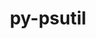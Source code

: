 ---
title: "py-psutil"
layout: cache
categories: [package, develop]
meta: {"compilers": ["apple-clang@16.0.0", "gcc@11.1.0", "gcc@11.4.0", "gcc@13.2.0", "gcc@7.5.0", "intel-oneapi-compilers@2025.1.0"], "num_specs": 227, "num_specs_by_stack": {"data-vis-sdk": 18, "e4s-neoverse-v2": 35, "e4s-oneapi": 20, "ml-darwin-aarch64-mps": 18, "ml-linux-aarch64-cpu": 34, "ml-linux-aarch64-cuda": 35, "ml-linux-x86_64-cpu": 34, "ml-linux-x86_64-cuda": 33, "radiuss": 18, "root": 227}, "oss": ["sequoia", "ubuntu18.04", "ubuntu20.04", "ubuntu22.04", "ubuntu24.04"], "platforms": ["darwin", "linux"], "stacks": ["data-vis-sdk", "e4s-neoverse-v2", "e4s-oneapi", "ml-darwin-aarch64-mps", "ml-linux-aarch64-cpu", "ml-linux-aarch64-cuda", "ml-linux-x86_64-cpu", "ml-linux-x86_64-cuda", "radiuss", "root"], "targets": ["aarch64", "neoverse_v2", "x86_64_v3"], "versions": ["6.1.1"]}
spec_details: [{"compiler": "gcc@11.4.0", "hash": "22hm3fxfzdv4m7qd22lfrytvixhensgj", "os": "ubuntu22.04", "platform": "linux", "size": "-", "stacks": ["root"], "target": "x86_64_v3", "variants": ["build_system=python_pip"], "versions": ["6.1.1"]}, {"compiler": "gcc@13.2.0", "hash": "2d3ihqv676zefrbbnqhzwpcsviodtd4n", "os": "ubuntu24.04", "platform": "linux", "size": "-", "stacks": ["ml-linux-x86_64-cpu", "ml-linux-x86_64-cuda", "root"], "target": "x86_64_v3", "variants": ["build_system=python_pip"], "versions": ["6.1.1"]}, {"compiler": "gcc@11.4.0", "hash": "2irt4puq5qmiu73th37ebzdq4ablxpnj", "os": "ubuntu22.04", "platform": "linux", "size": "-", "stacks": ["e4s-neoverse-v2", "root"], "target": "neoverse_v2", "variants": ["build_system=python_pip"], "versions": ["6.1.1"]}, {"compiler": "intel-oneapi-compilers@2025.1.0", "hash": "2mzntwesnq5gh7gdvvkp2cvrpff4bjhu", "os": "ubuntu22.04", "platform": "linux", "size": "-", "stacks": ["e4s-oneapi", "root"], "target": "x86_64_v3", "variants": ["build_system=python_pip"], "versions": ["6.1.1"]}, {"compiler": "gcc@13.2.0", "hash": "2tcq4eyzxbczitkdnxdfvjb3jca2zn5c", "os": "ubuntu24.04", "platform": "linux", "size": "-", "stacks": ["ml-linux-aarch64-cuda", "root"], "target": "aarch64", "variants": ["build_system=python_pip"], "versions": ["6.1.1"]}, {"compiler": "gcc@11.4.0", "hash": "35xcuu37fpt3ldx2vm6oxb2w7tyybizq", "os": "ubuntu22.04", "platform": "linux", "size": "-", "stacks": ["root"], "target": "x86_64_v3", "variants": ["build_system=python_pip"], "versions": ["6.1.1"]}, {"compiler": "apple-clang@16.0.0", "hash": "3a24yinh4hnw25qqbgnuixcrijcevvgh", "os": "sequoia", "platform": "darwin", "size": "-", "stacks": ["ml-darwin-aarch64-mps", "root"], "target": "aarch64", "variants": ["build_system=python_pip"], "versions": ["6.1.1"]}, {"compiler": "gcc@13.2.0", "hash": "3kzk5lbbusdbhgbn44pdejrehtzgrnmv", "os": "ubuntu24.04", "platform": "linux", "size": "-", "stacks": ["ml-linux-aarch64-cpu", "ml-linux-aarch64-cuda", "root"], "target": "aarch64", "variants": ["build_system=python_pip"], "versions": ["6.1.1"]}, {"compiler": "gcc@11.4.0", "hash": "3m4ciqxyhnl4jyphosluodywcewd7gpj", "os": "ubuntu22.04", "platform": "linux", "size": "-", "stacks": ["e4s-neoverse-v2", "root"], "target": "neoverse_v2", "variants": ["build_system=python_pip"], "versions": ["6.1.1"]}, {"compiler": "gcc@7.5.0", "hash": "3svbxpke5wdgmwqc2jezb645gw7rwoib", "os": "ubuntu18.04", "platform": "linux", "size": "-", "stacks": ["radiuss", "root"], "target": "x86_64_v3", "variants": ["build_system=python_pip"], "versions": ["6.1.1"]}, {"compiler": "gcc@13.2.0", "hash": "3tkejkmzrxxdsaciedpu4txbwrtghxj3", "os": "ubuntu24.04", "platform": "linux", "size": "-", "stacks": ["ml-linux-x86_64-cpu", "ml-linux-x86_64-cuda", "root"], "target": "x86_64_v3", "variants": ["build_system=python_pip"], "versions": ["6.1.1"]}, {"compiler": "gcc@13.2.0", "hash": "3vm3wpeo3eqefaqajuen4dybozxqgblo", "os": "ubuntu24.04", "platform": "linux", "size": "-", "stacks": ["ml-linux-aarch64-cpu", "ml-linux-aarch64-cuda", "root"], "target": "aarch64", "variants": ["build_system=python_pip"], "versions": ["6.1.1"]}, {"compiler": "gcc@13.2.0", "hash": "3wisy2c57d4wjhema2zreyk4murmtvvc", "os": "ubuntu24.04", "platform": "linux", "size": "-", "stacks": ["ml-linux-aarch64-cpu", "ml-linux-aarch64-cuda", "root"], "target": "aarch64", "variants": ["build_system=python_pip"], "versions": ["6.1.1"]}, {"compiler": "apple-clang@16.0.0", "hash": "3wnpogryrgxfdewtcknp2tw5cqejc6tv", "os": "sequoia", "platform": "darwin", "size": "-", "stacks": ["ml-darwin-aarch64-mps", "root"], "target": "aarch64", "variants": ["build_system=python_pip"], "versions": ["6.1.1"]}, {"compiler": "gcc@11.4.0", "hash": "43zcd5vtvi22w7na2w3ahzamavubtkxh", "os": "ubuntu22.04", "platform": "linux", "size": "-", "stacks": ["root"], "target": "x86_64_v3", "variants": ["build_system=python_pip"], "versions": ["6.1.1"]}, {"compiler": "gcc@7.5.0", "hash": "44kt3mma2tcl2hf3bcr4vgkkll62twlw", "os": "ubuntu18.04", "platform": "linux", "size": "-", "stacks": ["radiuss", "root"], "target": "x86_64_v3", "variants": ["build_system=python_pip"], "versions": ["6.1.1"]}, {"compiler": "gcc@11.1.0", "hash": "44ushnmhgd7uxm5lskuhdxdtow7jaak2", "os": "ubuntu20.04", "platform": "linux", "size": "-", "stacks": ["data-vis-sdk", "root"], "target": "x86_64_v3", "variants": ["build_system=python_pip"], "versions": ["6.1.1"]}, {"compiler": "intel-oneapi-compilers@2025.1.0", "hash": "4hoockgww5o3hflfqd5isacdiayrbjyg", "os": "ubuntu22.04", "platform": "linux", "size": "-", "stacks": ["e4s-oneapi", "root"], "target": "x86_64_v3", "variants": ["build_system=python_pip"], "versions": ["6.1.1"]}, {"compiler": "gcc@13.2.0", "hash": "4jd5ldczuhlf7l7rcdwvvwrcaxvwxhe6", "os": "ubuntu24.04", "platform": "linux", "size": "-", "stacks": ["ml-linux-aarch64-cpu", "ml-linux-aarch64-cuda", "root"], "target": "aarch64", "variants": ["build_system=python_pip"], "versions": ["6.1.1"]}, {"compiler": "gcc@11.4.0", "hash": "4lpat5oh5opy7uoqulixiv6kf2q2qkh3", "os": "ubuntu22.04", "platform": "linux", "size": "-", "stacks": ["root"], "target": "x86_64_v3", "variants": ["build_system=python_pip"], "versions": ["6.1.1"]}, {"compiler": "gcc@11.4.0", "hash": "4m2vesiprz3ghktzh2quovo5ww7clhq6", "os": "ubuntu22.04", "platform": "linux", "size": "-", "stacks": ["e4s-neoverse-v2", "root"], "target": "neoverse_v2", "variants": ["build_system=python_pip"], "versions": ["6.1.1"]}, {"compiler": "gcc@11.4.0", "hash": "4pxl472wv3qthz2hf7voa7xggbx2zmgu", "os": "ubuntu22.04", "platform": "linux", "size": "-", "stacks": ["e4s-neoverse-v2", "root"], "target": "neoverse_v2", "variants": ["build_system=python_pip"], "versions": ["6.1.1"]}, {"compiler": "gcc@11.4.0", "hash": "52cedv6v4crh6bfbmaoirnevlbqc534o", "os": "ubuntu22.04", "platform": "linux", "size": "-", "stacks": ["root"], "target": "x86_64_v3", "variants": ["build_system=python_pip"], "versions": ["6.1.1"]}, {"compiler": "gcc@7.5.0", "hash": "52z3bz3wo6xgvk67j532wxcpwrm5ux7m", "os": "ubuntu18.04", "platform": "linux", "size": "-", "stacks": ["radiuss", "root"], "target": "x86_64_v3", "variants": ["build_system=python_pip"], "versions": ["6.1.1"]}, {"compiler": "gcc@11.4.0", "hash": "5dvkldne4lwcmcl6kcuhmwd2jnmkutxy", "os": "ubuntu22.04", "platform": "linux", "size": "-", "stacks": ["root"], "target": "x86_64_v3", "variants": ["build_system=python_pip"], "versions": ["6.1.1"]}, {"compiler": "gcc@11.4.0", "hash": "5lobnr5jmfe3dc6tzmdax56w64jkargz", "os": "ubuntu22.04", "platform": "linux", "size": "-", "stacks": ["root"], "target": "x86_64_v3", "variants": ["build_system=python_pip"], "versions": ["6.1.1"]}, {"compiler": "gcc@11.4.0", "hash": "5qgzxsxmyglx475q5iadjpwos56tq4ve", "os": "ubuntu22.04", "platform": "linux", "size": "-", "stacks": ["root"], "target": "x86_64_v3", "variants": ["build_system=python_pip"], "versions": ["6.1.1"]}, {"compiler": "gcc@13.2.0", "hash": "5wy7o7hvu4jkeyidrwt6dulwo2hjxdzw", "os": "ubuntu24.04", "platform": "linux", "size": "-", "stacks": ["ml-linux-x86_64-cpu", "ml-linux-x86_64-cuda", "root"], "target": "x86_64_v3", "variants": ["build_system=python_pip"], "versions": ["6.1.1"]}, {"compiler": "gcc@11.1.0", "hash": "5xixzit22ya2yd2dvnucsa4vaq2wp4pl", "os": "ubuntu20.04", "platform": "linux", "size": "-", "stacks": ["data-vis-sdk", "root"], "target": "x86_64_v3", "variants": ["build_system=python_pip"], "versions": ["6.1.1"]}, {"compiler": "apple-clang@16.0.0", "hash": "635kmhrqrc23ht6dz5ts6mnnhsrhdehx", "os": "sequoia", "platform": "darwin", "size": "-", "stacks": ["ml-darwin-aarch64-mps", "root"], "target": "aarch64", "variants": ["build_system=python_pip"], "versions": ["6.1.1"]}, {"compiler": "gcc@11.1.0", "hash": "6a4amp2ne3huslnsuev4sahymycduh3s", "os": "ubuntu20.04", "platform": "linux", "size": "-", "stacks": ["data-vis-sdk", "root"], "target": "x86_64_v3", "variants": ["build_system=python_pip"], "versions": ["6.1.1"]}, {"compiler": "gcc@11.4.0", "hash": "6bznfcy2s4kxooo5poqm26meoyjcqe6o", "os": "ubuntu22.04", "platform": "linux", "size": "-", "stacks": ["root"], "target": "x86_64_v3", "variants": ["build_system=python_pip"], "versions": ["6.1.1"]}, {"compiler": "gcc@13.2.0", "hash": "6dt6wslvvosmyaytyar2jy3ycfd4kh27", "os": "ubuntu24.04", "platform": "linux", "size": "-", "stacks": ["ml-linux-x86_64-cpu", "ml-linux-x86_64-cuda", "root"], "target": "x86_64_v3", "variants": ["build_system=python_pip"], "versions": ["6.1.1"]}, {"compiler": "gcc@7.5.0", "hash": "6eied5gxu7pnwqzdwgmzoja27dmhknje", "os": "ubuntu18.04", "platform": "linux", "size": "-", "stacks": ["radiuss", "root"], "target": "x86_64_v3", "variants": ["build_system=python_pip"], "versions": ["6.1.1"]}, {"compiler": "intel-oneapi-compilers@2025.1.0", "hash": "6frfb4bruntipc7ubg45ua6pff2qh4xx", "os": "ubuntu22.04", "platform": "linux", "size": "-", "stacks": ["e4s-oneapi", "root"], "target": "x86_64_v3", "variants": ["build_system=python_pip"], "versions": ["6.1.1"]}, {"compiler": "gcc@11.4.0", "hash": "6lzjoxekyduujcls4hagutltctyt4pvh", "os": "ubuntu22.04", "platform": "linux", "size": "-", "stacks": ["e4s-neoverse-v2", "root"], "target": "neoverse_v2", "variants": ["build_system=python_pip"], "versions": ["6.1.1"]}, {"compiler": "apple-clang@16.0.0", "hash": "6m4emjmuuefo52ltflm6mkm54m52dk3u", "os": "sequoia", "platform": "darwin", "size": "-", "stacks": ["ml-darwin-aarch64-mps", "root"], "target": "aarch64", "variants": ["build_system=python_pip"], "versions": ["6.1.1"]}, {"compiler": "gcc@13.2.0", "hash": "6tdzasrd5oftwim7w2uz75yxduefwnsk", "os": "ubuntu24.04", "platform": "linux", "size": "-", "stacks": ["ml-linux-aarch64-cpu", "ml-linux-aarch64-cuda", "root"], "target": "aarch64", "variants": ["build_system=python_pip"], "versions": ["6.1.1"]}, {"compiler": "gcc@13.2.0", "hash": "6tquumsj3a7lcaxhx2qz6i6jaqvszqdw", "os": "ubuntu24.04", "platform": "linux", "size": "-", "stacks": ["ml-linux-aarch64-cpu", "ml-linux-aarch64-cuda", "root"], "target": "aarch64", "variants": ["build_system=python_pip"], "versions": ["6.1.1"]}, {"compiler": "gcc@13.2.0", "hash": "6wuugttvfxwoteyhuowvcdhbmc2eu7d3", "os": "ubuntu24.04", "platform": "linux", "size": "-", "stacks": ["ml-linux-aarch64-cpu", "ml-linux-aarch64-cuda", "root"], "target": "aarch64", "variants": ["build_system=python_pip"], "versions": ["6.1.1"]}, {"compiler": "gcc@11.4.0", "hash": "6xpfkjqyfnrow6lvfdd3dwan7it5xgna", "os": "ubuntu22.04", "platform": "linux", "size": "-", "stacks": ["root"], "target": "x86_64_v3", "variants": ["build_system=python_pip"], "versions": ["6.1.1"]}, {"compiler": "gcc@7.5.0", "hash": "72isbwqukgy2pcizdk2fnamna4d4tx3s", "os": "ubuntu18.04", "platform": "linux", "size": "-", "stacks": ["radiuss", "root"], "target": "x86_64_v3", "variants": ["build_system=python_pip"], "versions": ["6.1.1"]}, {"compiler": "gcc@11.1.0", "hash": "76bhz2zrejmhmlmvvu6g7hd32lv36tnu", "os": "ubuntu20.04", "platform": "linux", "size": "-", "stacks": ["data-vis-sdk", "root"], "target": "x86_64_v3", "variants": ["build_system=python_pip"], "versions": ["6.1.1"]}, {"compiler": "gcc@11.4.0", "hash": "7actdguhhgy5ekyhsf3puxn5verii55u", "os": "ubuntu22.04", "platform": "linux", "size": "-", "stacks": ["root"], "target": "x86_64_v3", "variants": ["build_system=python_pip"], "versions": ["6.1.1"]}, {"compiler": "gcc@7.5.0", "hash": "7i76zjugusxafelhcf3cwdhg6cnxn2n6", "os": "ubuntu18.04", "platform": "linux", "size": "-", "stacks": ["radiuss", "root"], "target": "x86_64_v3", "variants": ["build_system=python_pip"], "versions": ["6.1.1"]}, {"compiler": "gcc@11.4.0", "hash": "7jqoyqbi45ovch2cij5vhhui2a4rtfmw", "os": "ubuntu22.04", "platform": "linux", "size": "-", "stacks": ["root"], "target": "x86_64_v3", "variants": ["build_system=python_pip"], "versions": ["6.1.1"]}, {"compiler": "intel-oneapi-compilers@2025.1.0", "hash": "7s3mv4d7mafsotaazetgs2j5cxryw7ef", "os": "ubuntu22.04", "platform": "linux", "size": "-", "stacks": ["e4s-oneapi", "root"], "target": "x86_64_v3", "variants": ["build_system=python_pip"], "versions": ["6.1.1"]}, {"compiler": "gcc@13.2.0", "hash": "7wak6ovh4gmaecah3s5jurz6qcxpu7sn", "os": "ubuntu24.04", "platform": "linux", "size": "-", "stacks": ["ml-linux-x86_64-cpu", "ml-linux-x86_64-cuda", "root"], "target": "x86_64_v3", "variants": ["build_system=python_pip"], "versions": ["6.1.1"]}, {"compiler": "gcc@11.4.0", "hash": "7xl7hsojucuth7eeanqnhzatlsmfm5l6", "os": "ubuntu22.04", "platform": "linux", "size": "-", "stacks": ["root"], "target": "x86_64_v3", "variants": ["build_system=python_pip"], "versions": ["6.1.1"]}, {"compiler": "gcc@11.4.0", "hash": "7yns6xfzeumdr6ovd3dd4wuergzayb2n", "os": "ubuntu22.04", "platform": "linux", "size": "-", "stacks": ["root"], "target": "x86_64_v3", "variants": ["build_system=python_pip"], "versions": ["6.1.1"]}, {"compiler": "gcc@11.4.0", "hash": "a2loep2kmamzncdoy4wgqzmjuwa5bq6e", "os": "ubuntu22.04", "platform": "linux", "size": "-", "stacks": ["e4s-neoverse-v2", "root"], "target": "neoverse_v2", "variants": ["build_system=python_pip"], "versions": ["6.1.1"]}, {"compiler": "apple-clang@16.0.0", "hash": "a6voqeu6mxnsfu4nnserj6aggwmrpiif", "os": "sequoia", "platform": "darwin", "size": "-", "stacks": ["ml-darwin-aarch64-mps", "root"], "target": "aarch64", "variants": ["build_system=python_pip"], "versions": ["6.1.1"]}, {"compiler": "gcc@11.4.0", "hash": "a6zgxbniijtplzn7iz3ad3udsackkjo2", "os": "ubuntu22.04", "platform": "linux", "size": "-", "stacks": ["root"], "target": "x86_64_v3", "variants": ["build_system=python_pip"], "versions": ["6.1.1"]}, {"compiler": "gcc@7.5.0", "hash": "ats2nbqqcvywarrh223bxgtgwjzxtitj", "os": "ubuntu18.04", "platform": "linux", "size": "-", "stacks": ["radiuss", "root"], "target": "x86_64_v3", "variants": ["build_system=python_pip"], "versions": ["6.1.1"]}, {"compiler": "gcc@11.4.0", "hash": "auke7qdg2kflr7ylup3rmegz6xgiaaze", "os": "ubuntu22.04", "platform": "linux", "size": "-", "stacks": ["e4s-neoverse-v2", "root"], "target": "neoverse_v2", "variants": ["build_system=python_pip"], "versions": ["6.1.1"]}, {"compiler": "intel-oneapi-compilers@2025.1.0", "hash": "bdzpsduopqg4bmt3wow2kjtk5z33iibi", "os": "ubuntu22.04", "platform": "linux", "size": "-", "stacks": ["e4s-oneapi", "root"], "target": "x86_64_v3", "variants": ["build_system=python_pip"], "versions": ["6.1.1"]}, {"compiler": "gcc@13.2.0", "hash": "bgcc6cv7vnsdmhzp23wy5gb7awwoek3q", "os": "ubuntu24.04", "platform": "linux", "size": "-", "stacks": ["ml-linux-x86_64-cpu", "ml-linux-x86_64-cuda", "root"], "target": "x86_64_v3", "variants": ["build_system=python_pip"], "versions": ["6.1.1"]}, {"compiler": "gcc@13.2.0", "hash": "bhwcexjpiq6jnl6vk7iqvwfkbt2c4yyi", "os": "ubuntu24.04", "platform": "linux", "size": "-", "stacks": ["ml-linux-x86_64-cpu", "ml-linux-x86_64-cuda", "root"], "target": "x86_64_v3", "variants": ["build_system=python_pip"], "versions": ["6.1.1"]}, {"compiler": "gcc@11.4.0", "hash": "bl6tyxt5ysp4s7wsmviepqpafvjkxjnk", "os": "ubuntu22.04", "platform": "linux", "size": "-", "stacks": ["e4s-neoverse-v2", "root"], "target": "neoverse_v2", "variants": ["build_system=python_pip"], "versions": ["6.1.1"]}, {"compiler": "gcc@11.4.0", "hash": "bpvovoaoca234s4qfaf6i27ey3oarh5f", "os": "ubuntu22.04", "platform": "linux", "size": "-", "stacks": ["root"], "target": "x86_64_v3", "variants": ["build_system=python_pip"], "versions": ["6.1.1"]}, {"compiler": "gcc@7.5.0", "hash": "btugceeohxmrua36v6m456lu7bmwut7w", "os": "ubuntu18.04", "platform": "linux", "size": "-", "stacks": ["radiuss", "root"], "target": "x86_64_v3", "variants": ["build_system=python_pip"], "versions": ["6.1.1"]}, {"compiler": "gcc@11.4.0", "hash": "byatgio4gkhp32jsh4lafw2enbuo7bij", "os": "ubuntu22.04", "platform": "linux", "size": "-", "stacks": ["root"], "target": "x86_64_v3", "variants": ["build_system=python_pip"], "versions": ["6.1.1"]}, {"compiler": "intel-oneapi-compilers@2025.1.0", "hash": "c3fvubtknbq5qzq7x672rs3ezu5rrgcv", "os": "ubuntu22.04", "platform": "linux", "size": "-", "stacks": ["e4s-oneapi", "root"], "target": "x86_64_v3", "variants": ["build_system=python_pip"], "versions": ["6.1.1"]}, {"compiler": "gcc@11.4.0", "hash": "c6mh6abj3u3m5u5li67qqlipnhr6nblx", "os": "ubuntu22.04", "platform": "linux", "size": "-", "stacks": ["e4s-neoverse-v2", "root"], "target": "neoverse_v2", "variants": ["build_system=python_pip"], "versions": ["6.1.1"]}, {"compiler": "gcc@11.4.0", "hash": "cbspluakg3urcc4bovwehp5gzljpt6r5", "os": "ubuntu22.04", "platform": "linux", "size": "-", "stacks": ["root"], "target": "x86_64_v3", "variants": ["build_system=python_pip"], "versions": ["6.1.1"]}, {"compiler": "gcc@13.2.0", "hash": "cfp4rrgjdjvoqtuicddvxrftumqxxke3", "os": "ubuntu24.04", "platform": "linux", "size": "-", "stacks": ["ml-linux-x86_64-cpu", "ml-linux-x86_64-cuda", "root"], "target": "x86_64_v3", "variants": ["build_system=python_pip"], "versions": ["6.1.1"]}, {"compiler": "gcc@11.4.0", "hash": "chzxkwxie2ev3c5p3fva26kch4urpsxy", "os": "ubuntu22.04", "platform": "linux", "size": "-", "stacks": ["root"], "target": "x86_64_v3", "variants": ["build_system=python_pip"], "versions": ["6.1.1"]}, {"compiler": "gcc@13.2.0", "hash": "clcjq666up754dl77djefo4sutfyb5cz", "os": "ubuntu24.04", "platform": "linux", "size": "-", "stacks": ["ml-linux-x86_64-cpu", "root"], "target": "x86_64_v3", "variants": ["build_system=python_pip"], "versions": ["6.1.1"]}, {"compiler": "apple-clang@16.0.0", "hash": "clcmt5bjqbd7io7rzabix32x2gkidhon", "os": "sequoia", "platform": "darwin", "size": "-", "stacks": ["ml-darwin-aarch64-mps", "root"], "target": "aarch64", "variants": ["build_system=python_pip"], "versions": ["6.1.1"]}, {"compiler": "gcc@11.4.0", "hash": "cn7n6ziyyzsbtrskhuxjeaf6mwmt4o3f", "os": "ubuntu22.04", "platform": "linux", "size": "-", "stacks": ["root"], "target": "x86_64_v3", "variants": ["build_system=python_pip"], "versions": ["6.1.1"]}, {"compiler": "apple-clang@16.0.0", "hash": "cqolb7id5axxmigsge3bbthk5cfst3zi", "os": "sequoia", "platform": "darwin", "size": "-", "stacks": ["ml-darwin-aarch64-mps", "root"], "target": "aarch64", "variants": ["build_system=python_pip"], "versions": ["6.1.1"]}, {"compiler": "gcc@7.5.0", "hash": "d2oqwazp34fqztrgdikv4knb5savv72a", "os": "ubuntu18.04", "platform": "linux", "size": "-", "stacks": ["radiuss", "root"], "target": "x86_64_v3", "variants": ["build_system=python_pip"], "versions": ["6.1.1"]}, {"compiler": "apple-clang@16.0.0", "hash": "d366i7rud2ruuzgw3tywrqitkm5icrsz", "os": "sequoia", "platform": "darwin", "size": "-", "stacks": ["ml-darwin-aarch64-mps", "root"], "target": "aarch64", "variants": ["build_system=python_pip"], "versions": ["6.1.1"]}, {"compiler": "gcc@11.4.0", "hash": "d3ws77uz3nywv663pfihmaqhba6qfjxl", "os": "ubuntu22.04", "platform": "linux", "size": "-", "stacks": ["e4s-neoverse-v2", "root"], "target": "neoverse_v2", "variants": ["build_system=python_pip"], "versions": ["6.1.1"]}, {"compiler": "gcc@11.1.0", "hash": "d7c44jqrnzvsjcwhypbfa67sxhkbl4lw", "os": "ubuntu20.04", "platform": "linux", "size": "-", "stacks": ["data-vis-sdk", "root"], "target": "x86_64_v3", "variants": ["build_system=python_pip"], "versions": ["6.1.1"]}, {"compiler": "gcc@11.4.0", "hash": "dgad3dhyia3cs7ypg5abc3wqquypr5tq", "os": "ubuntu22.04", "platform": "linux", "size": "-", "stacks": ["e4s-neoverse-v2", "root"], "target": "neoverse_v2", "variants": ["build_system=python_pip"], "versions": ["6.1.1"]}, {"compiler": "gcc@13.2.0", "hash": "diarabbnmcnkx5un23bl42pjf7m36aiu", "os": "ubuntu24.04", "platform": "linux", "size": "-", "stacks": ["ml-linux-aarch64-cpu", "ml-linux-aarch64-cuda", "root"], "target": "aarch64", "variants": ["build_system=python_pip"], "versions": ["6.1.1"]}, {"compiler": "gcc@13.2.0", "hash": "dk7nqtkvxiaamxd72exentrkrkqkpy74", "os": "ubuntu24.04", "platform": "linux", "size": "-", "stacks": ["ml-linux-x86_64-cpu", "ml-linux-x86_64-cuda", "root"], "target": "x86_64_v3", "variants": ["build_system=python_pip"], "versions": ["6.1.1"]}, {"compiler": "gcc@13.2.0", "hash": "dkdm6wk5h6kgqqpxwegdlaba3xekm5nz", "os": "ubuntu24.04", "platform": "linux", "size": "-", "stacks": ["ml-linux-aarch64-cpu", "ml-linux-aarch64-cuda", "root"], "target": "aarch64", "variants": ["build_system=python_pip"], "versions": ["6.1.1"]}, {"compiler": "apple-clang@16.0.0", "hash": "dm27iybj6dhghdmzqd6zyyzgyplpstxf", "os": "sequoia", "platform": "darwin", "size": "-", "stacks": ["ml-darwin-aarch64-mps", "root"], "target": "aarch64", "variants": ["build_system=python_pip"], "versions": ["6.1.1"]}, {"compiler": "gcc@11.4.0", "hash": "dm6vusnacklmcshmsldti2rcqziud54g", "os": "ubuntu22.04", "platform": "linux", "size": "-", "stacks": ["root"], "target": "x86_64_v3", "variants": ["build_system=python_pip"], "versions": ["6.1.1"]}, {"compiler": "gcc@11.1.0", "hash": "e4mj7apcakja26xmf6nuasu7zjmsp37j", "os": "ubuntu20.04", "platform": "linux", "size": "-", "stacks": ["data-vis-sdk", "root"], "target": "x86_64_v3", "variants": ["build_system=python_pip"], "versions": ["6.1.1"]}, {"compiler": "gcc@11.4.0", "hash": "efrzpask4pflmstpxr263fnvtszwuock", "os": "ubuntu22.04", "platform": "linux", "size": "-", "stacks": ["e4s-neoverse-v2", "root"], "target": "neoverse_v2", "variants": ["build_system=python_pip"], "versions": ["6.1.1"]}, {"compiler": "gcc@13.2.0", "hash": "eoemoghf7ukks3p64dfg2zbzmmnvy7j2", "os": "ubuntu24.04", "platform": "linux", "size": "-", "stacks": ["ml-linux-x86_64-cpu", "ml-linux-x86_64-cuda", "root"], "target": "x86_64_v3", "variants": ["build_system=python_pip"], "versions": ["6.1.1"]}, {"compiler": "gcc@13.2.0", "hash": "evdcp2qphhf2ns4rhen4y2wnao6pvw2f", "os": "ubuntu24.04", "platform": "linux", "size": "-", "stacks": ["ml-linux-aarch64-cpu", "ml-linux-aarch64-cuda", "root"], "target": "aarch64", "variants": ["build_system=python_pip"], "versions": ["6.1.1"]}, {"compiler": "gcc@11.4.0", "hash": "ey57rzkjm664vgrnjofzszt2njsgsah5", "os": "ubuntu22.04", "platform": "linux", "size": "-", "stacks": ["e4s-neoverse-v2", "root"], "target": "neoverse_v2", "variants": ["build_system=python_pip"], "versions": ["6.1.1"]}, {"compiler": "intel-oneapi-compilers@2025.1.0", "hash": "f76dp6vlgre22ojdrbq7oh7enqszwejj", "os": "ubuntu22.04", "platform": "linux", "size": "-", "stacks": ["e4s-oneapi", "root"], "target": "x86_64_v3", "variants": ["build_system=python_pip"], "versions": ["6.1.1"]}, {"compiler": "gcc@11.4.0", "hash": "f7rnv6wms4bjt2pjnvidwccfdvbibx6u", "os": "ubuntu22.04", "platform": "linux", "size": "-", "stacks": ["root"], "target": "x86_64_v3", "variants": ["build_system=python_pip"], "versions": ["6.1.1"]}, {"compiler": "gcc@13.2.0", "hash": "fbl7sxiqp7sqfug5zlclbmmrtmy6vlmg", "os": "ubuntu24.04", "platform": "linux", "size": "-", "stacks": ["ml-linux-aarch64-cpu", "ml-linux-aarch64-cuda", "root"], "target": "aarch64", "variants": ["build_system=python_pip"], "versions": ["6.1.1"]}, {"compiler": "gcc@11.4.0", "hash": "fg7sw5nskizdya6fv67ykpk3veitzik3", "os": "ubuntu22.04", "platform": "linux", "size": "-", "stacks": ["root"], "target": "x86_64_v3", "variants": ["build_system=python_pip"], "versions": ["6.1.1"]}, {"compiler": "gcc@7.5.0", "hash": "fk7d6ugtdm2o57fivhqffr4asrf66ppd", "os": "ubuntu18.04", "platform": "linux", "size": "-", "stacks": ["radiuss", "root"], "target": "x86_64_v3", "variants": ["build_system=python_pip"], "versions": ["6.1.1"]}, {"compiler": "gcc@11.4.0", "hash": "g5su36ql2tasriz2wh2wz54dtdmroppz", "os": "ubuntu22.04", "platform": "linux", "size": "-", "stacks": ["e4s-neoverse-v2", "root"], "target": "neoverse_v2", "variants": ["build_system=python_pip"], "versions": ["6.1.1"]}, {"compiler": "gcc@7.5.0", "hash": "ga3sg4sgtkivpq3c4g4q6so25h35mq7q", "os": "ubuntu18.04", "platform": "linux", "size": "-", "stacks": ["radiuss", "root"], "target": "x86_64_v3", "variants": ["build_system=python_pip"], "versions": ["6.1.1"]}, {"compiler": "gcc@13.2.0", "hash": "ggzvfwvecxtmjbarwtrvbxf7v6wgzsf2", "os": "ubuntu24.04", "platform": "linux", "size": "-", "stacks": ["ml-linux-x86_64-cpu", "ml-linux-x86_64-cuda", "root"], "target": "x86_64_v3", "variants": ["build_system=python_pip"], "versions": ["6.1.1"]}, {"compiler": "gcc@11.4.0", "hash": "gk3nitmddpldsctvdmzr4rk4j2xdfsvk", "os": "ubuntu22.04", "platform": "linux", "size": "-", "stacks": ["e4s-neoverse-v2", "root"], "target": "neoverse_v2", "variants": ["build_system=python_pip"], "versions": ["6.1.1"]}, {"compiler": "gcc@13.2.0", "hash": "gmmtahloe5z2hli7u4yd5u2lzph47pth", "os": "ubuntu24.04", "platform": "linux", "size": "-", "stacks": ["ml-linux-aarch64-cpu", "ml-linux-aarch64-cuda", "root"], "target": "aarch64", "variants": ["build_system=python_pip"], "versions": ["6.1.1"]}, {"compiler": "intel-oneapi-compilers@2025.1.0", "hash": "gnknafe2ylkfm6lwwes7stt4odgujqfb", "os": "ubuntu22.04", "platform": "linux", "size": "-", "stacks": ["e4s-oneapi", "root"], "target": "x86_64_v3", "variants": ["build_system=python_pip"], "versions": ["6.1.1"]}, {"compiler": "gcc@11.4.0", "hash": "gxmaip4lfahrxbpmrnpd5d4r7nu2hcnl", "os": "ubuntu22.04", "platform": "linux", "size": "-", "stacks": ["root"], "target": "x86_64_v3", "variants": ["build_system=python_pip"], "versions": ["6.1.1"]}, {"compiler": "gcc@11.1.0", "hash": "h2y2xxmhzvfq7phsdsfsuhoemclhykux", "os": "ubuntu20.04", "platform": "linux", "size": "-", "stacks": ["data-vis-sdk", "root"], "target": "x86_64_v3", "variants": ["build_system=python_pip"], "versions": ["6.1.1"]}, {"compiler": "gcc@13.2.0", "hash": "h32zyp3llmv3y5egfaxbg5wu753y6pye", "os": "ubuntu24.04", "platform": "linux", "size": "-", "stacks": ["ml-linux-aarch64-cpu", "ml-linux-aarch64-cuda", "root"], "target": "aarch64", "variants": ["build_system=python_pip"], "versions": ["6.1.1"]}, {"compiler": "apple-clang@16.0.0", "hash": "h4h3xx65k4ybswz36hx4tlo7ribj7m57", "os": "sequoia", "platform": "darwin", "size": "-", "stacks": ["ml-darwin-aarch64-mps", "root"], "target": "aarch64", "variants": ["build_system=python_pip"], "versions": ["6.1.1"]}, {"compiler": "gcc@11.4.0", "hash": "hbcctz63fhexjjlpw2fqyiaprlfgc6ez", "os": "ubuntu22.04", "platform": "linux", "size": "-", "stacks": ["e4s-neoverse-v2", "root"], "target": "neoverse_v2", "variants": ["build_system=python_pip"], "versions": ["6.1.1"]}, {"compiler": "intel-oneapi-compilers@2025.1.0", "hash": "hgnh4lqpboo7wracww42u52h5hqpg4xl", "os": "ubuntu22.04", "platform": "linux", "size": "-", "stacks": ["e4s-oneapi", "root"], "target": "x86_64_v3", "variants": ["build_system=python_pip"], "versions": ["6.1.1"]}, {"compiler": "gcc@11.4.0", "hash": "hudyyt2uiqvrv53e7yxkt4zpadclci7y", "os": "ubuntu22.04", "platform": "linux", "size": "-", "stacks": ["root"], "target": "x86_64_v3", "variants": ["build_system=python_pip"], "versions": ["6.1.1"]}, {"compiler": "gcc@11.4.0", "hash": "hv43hk2ljyhcxg7tfymjnybqlxcpfiek", "os": "ubuntu22.04", "platform": "linux", "size": "-", "stacks": ["e4s-neoverse-v2", "root"], "target": "neoverse_v2", "variants": ["build_system=python_pip"], "versions": ["6.1.1"]}, {"compiler": "gcc@13.2.0", "hash": "i4p6n7yw7forjkmjxlfqnynanl3fgbzx", "os": "ubuntu24.04", "platform": "linux", "size": "-", "stacks": ["ml-linux-x86_64-cpu", "ml-linux-x86_64-cuda", "root"], "target": "x86_64_v3", "variants": ["build_system=python_pip"], "versions": ["6.1.1"]}, {"compiler": "gcc@11.1.0", "hash": "ipbxnabvqgn6bl6vyzqws554l7lbgmpk", "os": "ubuntu20.04", "platform": "linux", "size": "-", "stacks": ["data-vis-sdk", "root"], "target": "x86_64_v3", "variants": ["build_system=python_pip"], "versions": ["6.1.1"]}, {"compiler": "gcc@11.4.0", "hash": "ivbpqkbysdrsbnx5hopo52lawk3iqfh7", "os": "ubuntu22.04", "platform": "linux", "size": "-", "stacks": ["root"], "target": "x86_64_v3", "variants": ["build_system=python_pip"], "versions": ["6.1.1"]}, {"compiler": "gcc@13.2.0", "hash": "iygqjhimq7ossrsc4niulzwicwybecse", "os": "ubuntu24.04", "platform": "linux", "size": "-", "stacks": ["ml-linux-aarch64-cpu", "ml-linux-aarch64-cuda", "root"], "target": "aarch64", "variants": ["build_system=python_pip"], "versions": ["6.1.1"]}, {"compiler": "gcc@11.4.0", "hash": "j452popvmzjcbza47kejmvjtp3ww3oqm", "os": "ubuntu22.04", "platform": "linux", "size": "-", "stacks": ["e4s-neoverse-v2", "root"], "target": "neoverse_v2", "variants": ["build_system=python_pip"], "versions": ["6.1.1"]}, {"compiler": "gcc@13.2.0", "hash": "jhplqdn472seicavq4rson5skfj3bgo7", "os": "ubuntu24.04", "platform": "linux", "size": "-", "stacks": ["ml-linux-x86_64-cpu", "ml-linux-x86_64-cuda", "root"], "target": "x86_64_v3", "variants": ["build_system=python_pip"], "versions": ["6.1.1"]}, {"compiler": "gcc@11.4.0", "hash": "jmg5mcgb44ljgvyfvtmeilsd3gywqsyt", "os": "ubuntu22.04", "platform": "linux", "size": "-", "stacks": ["e4s-neoverse-v2", "root"], "target": "neoverse_v2", "variants": ["build_system=python_pip"], "versions": ["6.1.1"]}, {"compiler": "gcc@11.1.0", "hash": "jmxapc6dow6xkqsg2fo2fjblh6dxzoiq", "os": "ubuntu20.04", "platform": "linux", "size": "-", "stacks": ["data-vis-sdk", "root"], "target": "x86_64_v3", "variants": ["build_system=python_pip"], "versions": ["6.1.1"]}, {"compiler": "gcc@11.4.0", "hash": "jwwpr6ifqztyc6pfhtdsl7lvjhdg7c4v", "os": "ubuntu22.04", "platform": "linux", "size": "-", "stacks": ["e4s-neoverse-v2", "root"], "target": "neoverse_v2", "variants": ["build_system=python_pip"], "versions": ["6.1.1"]}, {"compiler": "gcc@13.2.0", "hash": "kgi2hwcj24zj5dwrhtpgb2lucqchqiye", "os": "ubuntu24.04", "platform": "linux", "size": "-", "stacks": ["ml-linux-x86_64-cpu", "ml-linux-x86_64-cuda", "root"], "target": "x86_64_v3", "variants": ["build_system=python_pip"], "versions": ["6.1.1"]}, {"compiler": "gcc@13.2.0", "hash": "kjrcj2laqewumv5ii67fo7pfwcmdtoo6", "os": "ubuntu24.04", "platform": "linux", "size": "-", "stacks": ["ml-linux-aarch64-cpu", "ml-linux-aarch64-cuda", "root"], "target": "aarch64", "variants": ["build_system=python_pip"], "versions": ["6.1.1"]}, {"compiler": "intel-oneapi-compilers@2025.1.0", "hash": "knt6e3bn4kf23sgawryfijbg6mzden5j", "os": "ubuntu22.04", "platform": "linux", "size": "-", "stacks": ["e4s-oneapi", "root"], "target": "x86_64_v3", "variants": ["build_system=python_pip"], "versions": ["6.1.1"]}, {"compiler": "gcc@11.4.0", "hash": "kwa4oa422rou2mg4dcjgjvk5rthmbapr", "os": "ubuntu22.04", "platform": "linux", "size": "-", "stacks": ["root"], "target": "x86_64_v3", "variants": ["build_system=python_pip"], "versions": ["6.1.1"]}, {"compiler": "gcc@13.2.0", "hash": "kwsulwyz5ptzbgochpm7xhm72nanl52h", "os": "ubuntu24.04", "platform": "linux", "size": "-", "stacks": ["ml-linux-aarch64-cpu", "ml-linux-aarch64-cuda", "root"], "target": "aarch64", "variants": ["build_system=python_pip"], "versions": ["6.1.1"]}, {"compiler": "gcc@11.4.0", "hash": "kwywtcjmtlnjpzcn2z5sbxb2xg2yi5kd", "os": "ubuntu22.04", "platform": "linux", "size": "-", "stacks": ["root"], "target": "x86_64_v3", "variants": ["build_system=python_pip"], "versions": ["6.1.1"]}, {"compiler": "gcc@13.2.0", "hash": "lddktcdixlk3uvpapekdb5vk6262hih7", "os": "ubuntu24.04", "platform": "linux", "size": "-", "stacks": ["ml-linux-aarch64-cpu", "ml-linux-aarch64-cuda", "root"], "target": "aarch64", "variants": ["build_system=python_pip"], "versions": ["6.1.1"]}, {"compiler": "gcc@13.2.0", "hash": "lm6yfwj76zbdzw6lhx7gcnwzfz6ioa77", "os": "ubuntu24.04", "platform": "linux", "size": "-", "stacks": ["ml-linux-aarch64-cpu", "ml-linux-aarch64-cuda", "root"], "target": "aarch64", "variants": ["build_system=python_pip"], "versions": ["6.1.1"]}, {"compiler": "gcc@11.1.0", "hash": "lpsawz2j3vti3kcqn7dzq3aelmwa54wa", "os": "ubuntu20.04", "platform": "linux", "size": "-", "stacks": ["data-vis-sdk", "root"], "target": "x86_64_v3", "variants": ["build_system=python_pip"], "versions": ["6.1.1"]}, {"compiler": "gcc@13.2.0", "hash": "luczybizkygbwnv3yc5k5en64wfkursn", "os": "ubuntu24.04", "platform": "linux", "size": "-", "stacks": ["ml-linux-aarch64-cpu", "ml-linux-aarch64-cuda", "root"], "target": "aarch64", "variants": ["build_system=python_pip"], "versions": ["6.1.1"]}, {"compiler": "apple-clang@16.0.0", "hash": "lxpea7fdhnj2nktrxww3hpnxuhw34ror", "os": "sequoia", "platform": "darwin", "size": "-", "stacks": ["ml-darwin-aarch64-mps", "root"], "target": "aarch64", "variants": ["build_system=python_pip"], "versions": ["6.1.1"]}, {"compiler": "gcc@11.4.0", "hash": "lxy6vrmkvrasnl2pdzjmjz2bqclfyhkp", "os": "ubuntu22.04", "platform": "linux", "size": "-", "stacks": ["e4s-neoverse-v2", "root"], "target": "neoverse_v2", "variants": ["build_system=python_pip"], "versions": ["6.1.1"]}, {"compiler": "gcc@13.2.0", "hash": "lytilnlf735afmyhccw45cju2zlnab4s", "os": "ubuntu24.04", "platform": "linux", "size": "-", "stacks": ["ml-linux-aarch64-cpu", "ml-linux-aarch64-cuda", "root"], "target": "aarch64", "variants": ["build_system=python_pip"], "versions": ["6.1.1"]}, {"compiler": "gcc@13.2.0", "hash": "m2prgry4x7dpmia6jkehdw3m5q3xoys6", "os": "ubuntu24.04", "platform": "linux", "size": "-", "stacks": ["ml-linux-aarch64-cpu", "ml-linux-aarch64-cuda", "root"], "target": "aarch64", "variants": ["build_system=python_pip"], "versions": ["6.1.1"]}, {"compiler": "gcc@11.4.0", "hash": "m365bakwxbb5md7payccmrfhjxvosxje", "os": "ubuntu22.04", "platform": "linux", "size": "-", "stacks": ["e4s-neoverse-v2", "root"], "target": "neoverse_v2", "variants": ["build_system=python_pip"], "versions": ["6.1.1"]}, {"compiler": "gcc@13.2.0", "hash": "mk2tcmjm7f7yurwgeszs5azdagfuqej7", "os": "ubuntu24.04", "platform": "linux", "size": "-", "stacks": ["ml-linux-x86_64-cpu", "ml-linux-x86_64-cuda", "root"], "target": "x86_64_v3", "variants": ["build_system=python_pip"], "versions": ["6.1.1"]}, {"compiler": "gcc@7.5.0", "hash": "mlkb2ct7r3dk6akzl54u6f3q3inm5v5z", "os": "ubuntu18.04", "platform": "linux", "size": "-", "stacks": ["radiuss", "root"], "target": "x86_64_v3", "variants": ["build_system=python_pip"], "versions": ["6.1.1"]}, {"compiler": "gcc@11.4.0", "hash": "ms422sogvkglj7s2qaeh2mze5ai52p3g", "os": "ubuntu22.04", "platform": "linux", "size": "-", "stacks": ["root"], "target": "x86_64_v3", "variants": ["build_system=python_pip"], "versions": ["6.1.1"]}, {"compiler": "gcc@11.4.0", "hash": "msizyrpn5f2evhmxjgxpwkoc6i2g7gtv", "os": "ubuntu22.04", "platform": "linux", "size": "-", "stacks": ["e4s-neoverse-v2", "root"], "target": "neoverse_v2", "variants": ["build_system=python_pip"], "versions": ["6.1.1"]}, {"compiler": "gcc@11.4.0", "hash": "mskfft356245gwj6kkcbl4pt7zt7zerm", "os": "ubuntu22.04", "platform": "linux", "size": "-", "stacks": ["root"], "target": "x86_64_v3", "variants": ["build_system=python_pip"], "versions": ["6.1.1"]}, {"compiler": "gcc@11.4.0", "hash": "mvv2u4qc27oat7wmol4kvumpiwf65smo", "os": "ubuntu22.04", "platform": "linux", "size": "-", "stacks": ["e4s-neoverse-v2", "root"], "target": "neoverse_v2", "variants": ["build_system=python_pip"], "versions": ["6.1.1"]}, {"compiler": "gcc@13.2.0", "hash": "mx5742jvccrjy7noepwdxc2eon22heg4", "os": "ubuntu24.04", "platform": "linux", "size": "-", "stacks": ["ml-linux-x86_64-cpu", "ml-linux-x86_64-cuda", "root"], "target": "x86_64_v3", "variants": ["build_system=python_pip"], "versions": ["6.1.1"]}, {"compiler": "gcc@13.2.0", "hash": "n3qyp7qmpe7v2xdvj6po6wy6wyvkztjl", "os": "ubuntu24.04", "platform": "linux", "size": "-", "stacks": ["ml-linux-x86_64-cpu", "ml-linux-x86_64-cuda", "root"], "target": "x86_64_v3", "variants": ["build_system=python_pip"], "versions": ["6.1.1"]}, {"compiler": "gcc@7.5.0", "hash": "ncz6givsbzw4ynh4m3r7azcuxntnhndk", "os": "ubuntu18.04", "platform": "linux", "size": "-", "stacks": ["radiuss", "root"], "target": "x86_64_v3", "variants": ["build_system=python_pip"], "versions": ["6.1.1"]}, {"compiler": "gcc@11.4.0", "hash": "nettxyagu4dy3iiuqbnl3hzjrsmsgzl2", "os": "ubuntu22.04", "platform": "linux", "size": "-", "stacks": ["root"], "target": "x86_64_v3", "variants": ["build_system=python_pip"], "versions": ["6.1.1"]}, {"compiler": "gcc@11.4.0", "hash": "nfu5nolevvfng7thrs2jxi57oj4te43x", "os": "ubuntu22.04", "platform": "linux", "size": "-", "stacks": ["e4s-neoverse-v2", "root"], "target": "neoverse_v2", "variants": ["build_system=python_pip"], "versions": ["6.1.1"]}, {"compiler": "gcc@11.4.0", "hash": "ngxuaajnw2kdse7er3un7gjmxdyst4h2", "os": "ubuntu22.04", "platform": "linux", "size": "-", "stacks": ["root"], "target": "x86_64_v3", "variants": ["build_system=python_pip"], "versions": ["6.1.1"]}, {"compiler": "gcc@7.5.0", "hash": "nkkgh467sweu3czmjpbicycmef4l2xfu", "os": "ubuntu18.04", "platform": "linux", "size": "-", "stacks": ["radiuss", "root"], "target": "x86_64_v3", "variants": ["build_system=python_pip"], "versions": ["6.1.1"]}, {"compiler": "gcc@13.2.0", "hash": "nlcojy6wpauxjedmzzyavw7r5lhgenog", "os": "ubuntu24.04", "platform": "linux", "size": "-", "stacks": ["ml-linux-x86_64-cpu", "ml-linux-x86_64-cuda", "root"], "target": "x86_64_v3", "variants": ["build_system=python_pip"], "versions": ["6.1.1"]}, {"compiler": "gcc@7.5.0", "hash": "npa7f7zdwxgqxsn7tsgypttbh7o7vmr5", "os": "ubuntu18.04", "platform": "linux", "size": "-", "stacks": ["radiuss", "root"], "target": "x86_64_v3", "variants": ["build_system=python_pip"], "versions": ["6.1.1"]}, {"compiler": "gcc@13.2.0", "hash": "npqfzmvz7gkzif5rtw73yeuggl5y7fut", "os": "ubuntu24.04", "platform": "linux", "size": "-", "stacks": ["ml-linux-x86_64-cpu", "ml-linux-x86_64-cuda", "root"], "target": "x86_64_v3", "variants": ["build_system=python_pip"], "versions": ["6.1.1"]}, {"compiler": "gcc@11.4.0", "hash": "nthmhl453njugq6eluxzxl2ncbj5uui5", "os": "ubuntu22.04", "platform": "linux", "size": "-", "stacks": ["root"], "target": "x86_64_v3", "variants": ["build_system=python_pip"], "versions": ["6.1.1"]}, {"compiler": "gcc@11.1.0", "hash": "nvfis4knab7jttch2n2zasjsl7o4kba2", "os": "ubuntu20.04", "platform": "linux", "size": "-", "stacks": ["data-vis-sdk", "root"], "target": "x86_64_v3", "variants": ["build_system=python_pip"], "versions": ["6.1.1"]}, {"compiler": "gcc@13.2.0", "hash": "o7cc4jof3wnjelqk5h4ej4g4onbezzrr", "os": "ubuntu24.04", "platform": "linux", "size": "-", "stacks": ["ml-linux-aarch64-cpu", "ml-linux-aarch64-cuda", "root"], "target": "aarch64", "variants": ["build_system=python_pip"], "versions": ["6.1.1"]}, {"compiler": "apple-clang@16.0.0", "hash": "oijae2je626ldwvjw65i6ha5s3ig7o2c", "os": "sequoia", "platform": "darwin", "size": "-", "stacks": ["ml-darwin-aarch64-mps", "root"], "target": "aarch64", "variants": ["build_system=python_pip"], "versions": ["6.1.1"]}, {"compiler": "gcc@11.4.0", "hash": "oitmi74jcpchkulj6j6u54tam5uqcdgn", "os": "ubuntu22.04", "platform": "linux", "size": "-", "stacks": ["e4s-neoverse-v2", "root"], "target": "neoverse_v2", "variants": ["build_system=python_pip"], "versions": ["6.1.1"]}, {"compiler": "gcc@13.2.0", "hash": "ok6srmq6wqzw6t4fbzuxkhppi7stxqci", "os": "ubuntu24.04", "platform": "linux", "size": "-", "stacks": ["ml-linux-x86_64-cpu", "ml-linux-x86_64-cuda", "root"], "target": "x86_64_v3", "variants": ["build_system=python_pip"], "versions": ["6.1.1"]}, {"compiler": "gcc@13.2.0", "hash": "om2yi3isnz3baank3lauhwpp3u2tcmq4", "os": "ubuntu24.04", "platform": "linux", "size": "-", "stacks": ["ml-linux-aarch64-cpu", "ml-linux-aarch64-cuda", "root"], "target": "aarch64", "variants": ["build_system=python_pip"], "versions": ["6.1.1"]}, {"compiler": "gcc@13.2.0", "hash": "opg55x7pn3ronqols764zkkwqkbstns5", "os": "ubuntu24.04", "platform": "linux", "size": "-", "stacks": ["ml-linux-x86_64-cpu", "ml-linux-x86_64-cuda", "root"], "target": "x86_64_v3", "variants": ["build_system=python_pip"], "versions": ["6.1.1"]}, {"compiler": "gcc@13.2.0", "hash": "oqik64s73ydbs7dnxzvh2567wvruuj6j", "os": "ubuntu24.04", "platform": "linux", "size": "-", "stacks": ["ml-linux-x86_64-cpu", "ml-linux-x86_64-cuda", "root"], "target": "x86_64_v3", "variants": ["build_system=python_pip"], "versions": ["6.1.1"]}, {"compiler": "apple-clang@16.0.0", "hash": "ormbm4ckb3zj32gsclx7rgsjshgact6a", "os": "sequoia", "platform": "darwin", "size": "-", "stacks": ["ml-darwin-aarch64-mps", "root"], "target": "aarch64", "variants": ["build_system=python_pip"], "versions": ["6.1.1"]}, {"compiler": "gcc@11.1.0", "hash": "otkgjxinfq75dgfiv5zeg5juxwnzr55l", "os": "ubuntu20.04", "platform": "linux", "size": "-", "stacks": ["data-vis-sdk", "root"], "target": "x86_64_v3", "variants": ["build_system=python_pip"], "versions": ["6.1.1"]}, {"compiler": "gcc@13.2.0", "hash": "ovs3266l5krc5s46xjat4bhs652alnkw", "os": "ubuntu24.04", "platform": "linux", "size": "-", "stacks": ["ml-linux-aarch64-cpu", "ml-linux-aarch64-cuda", "root"], "target": "aarch64", "variants": ["build_system=python_pip"], "versions": ["6.1.1"]}, {"compiler": "gcc@7.5.0", "hash": "p3fuf4pea5lkdo5rmv5hlu5vjcl6oyt2", "os": "ubuntu18.04", "platform": "linux", "size": "-", "stacks": ["radiuss", "root"], "target": "x86_64_v3", "variants": ["build_system=python_pip"], "versions": ["6.1.1"]}, {"compiler": "gcc@11.4.0", "hash": "p7bev57wvzzzhm7i6nd447gptmubgkco", "os": "ubuntu22.04", "platform": "linux", "size": "-", "stacks": ["e4s-neoverse-v2", "root"], "target": "neoverse_v2", "variants": ["build_system=python_pip"], "versions": ["6.1.1"]}, {"compiler": "gcc@13.2.0", "hash": "pi6yakyjrglurde3p4vsksm7utsdutxj", "os": "ubuntu24.04", "platform": "linux", "size": "-", "stacks": ["ml-linux-aarch64-cpu", "ml-linux-aarch64-cuda", "root"], "target": "aarch64", "variants": ["build_system=python_pip"], "versions": ["6.1.1"]}, {"compiler": "intel-oneapi-compilers@2025.1.0", "hash": "prn6x6ybkdlhtp52xa32ck42dkvol76w", "os": "ubuntu22.04", "platform": "linux", "size": "-", "stacks": ["e4s-oneapi", "root"], "target": "x86_64_v3", "variants": ["build_system=python_pip"], "versions": ["6.1.1"]}, {"compiler": "gcc@11.4.0", "hash": "psb3xxaxksbuj5j6toqd3c2s2s3n6xzd", "os": "ubuntu22.04", "platform": "linux", "size": "-", "stacks": ["root"], "target": "x86_64_v3", "variants": ["build_system=python_pip"], "versions": ["6.1.1"]}, {"compiler": "gcc@13.2.0", "hash": "q3kkycqipsxyz4wxe7mhawq4zdo3xqip", "os": "ubuntu24.04", "platform": "linux", "size": "-", "stacks": ["ml-linux-aarch64-cpu", "ml-linux-aarch64-cuda", "root"], "target": "aarch64", "variants": ["build_system=python_pip"], "versions": ["6.1.1"]}, {"compiler": "gcc@11.4.0", "hash": "qizqqeskbowbyea3u6fc3a5rseb4k53o", "os": "ubuntu22.04", "platform": "linux", "size": "-", "stacks": ["root"], "target": "x86_64_v3", "variants": ["build_system=python_pip"], "versions": ["6.1.1"]}, {"compiler": "apple-clang@16.0.0", "hash": "qkj6l4jpuyg7cpw52ji7dpfdod6p7ix4", "os": "sequoia", "platform": "darwin", "size": "-", "stacks": ["ml-darwin-aarch64-mps", "root"], "target": "aarch64", "variants": ["build_system=python_pip"], "versions": ["6.1.1"]}, {"compiler": "gcc@11.4.0", "hash": "qqqzflb7agmd7a5yjvpiiis5futksbpa", "os": "ubuntu22.04", "platform": "linux", "size": "-", "stacks": ["root"], "target": "x86_64_v3", "variants": ["build_system=python_pip"], "versions": ["6.1.1"]}, {"compiler": "gcc@11.4.0", "hash": "qsahqeasexu5j5d7gffmztpexwec65bn", "os": "ubuntu22.04", "platform": "linux", "size": "-", "stacks": ["root"], "target": "x86_64_v3", "variants": ["build_system=python_pip"], "versions": ["6.1.1"]}, {"compiler": "gcc@13.2.0", "hash": "qwxzxolbqomgt662n6w5ak6q6ivhw73a", "os": "ubuntu24.04", "platform": "linux", "size": "-", "stacks": ["ml-linux-x86_64-cpu", "ml-linux-x86_64-cuda", "root"], "target": "x86_64_v3", "variants": ["build_system=python_pip"], "versions": ["6.1.1"]}, {"compiler": "gcc@11.4.0", "hash": "rcq4q6cff5jtejiscefxb6z4pg2qvwar", "os": "ubuntu22.04", "platform": "linux", "size": "-", "stacks": ["root"], "target": "x86_64_v3", "variants": ["build_system=python_pip"], "versions": ["6.1.1"]}, {"compiler": "gcc@11.4.0", "hash": "rkukxwegejb232uuohabicbnu6y5quqd", "os": "ubuntu22.04", "platform": "linux", "size": "-", "stacks": ["root"], "target": "x86_64_v3", "variants": ["build_system=python_pip"], "versions": ["6.1.1"]}, {"compiler": "gcc@11.4.0", "hash": "rmqm5qq5ao5m6iwospalhw4kvl4hh4cc", "os": "ubuntu22.04", "platform": "linux", "size": "-", "stacks": ["e4s-neoverse-v2", "root"], "target": "neoverse_v2", "variants": ["build_system=python_pip"], "versions": ["6.1.1"]}, {"compiler": "gcc@11.1.0", "hash": "rogwx5md27amvxjsw24s3rw2ibtu7bm7", "os": "ubuntu20.04", "platform": "linux", "size": "-", "stacks": ["data-vis-sdk", "root"], "target": "x86_64_v3", "variants": ["build_system=python_pip"], "versions": ["6.1.1"]}, {"compiler": "gcc@11.1.0", "hash": "rquyb67sclhetteciiy53fhazprhsd6s", "os": "ubuntu20.04", "platform": "linux", "size": "-", "stacks": ["data-vis-sdk", "root"], "target": "x86_64_v3", "variants": ["build_system=python_pip"], "versions": ["6.1.1"]}, {"compiler": "intel-oneapi-compilers@2025.1.0", "hash": "rtrnv5svyfwnqojnw3ytsfgh3aqno4au", "os": "ubuntu22.04", "platform": "linux", "size": "-", "stacks": ["e4s-oneapi", "root"], "target": "x86_64_v3", "variants": ["build_system=python_pip"], "versions": ["6.1.1"]}, {"compiler": "gcc@13.2.0", "hash": "s2afghajl5jijt6ejd74zm5lrxdkfg3c", "os": "ubuntu24.04", "platform": "linux", "size": "-", "stacks": ["ml-linux-aarch64-cpu", "ml-linux-aarch64-cuda", "root"], "target": "aarch64", "variants": ["build_system=python_pip"], "versions": ["6.1.1"]}, {"compiler": "gcc@11.4.0", "hash": "s4ccdsrrewcesoga5lxiu6wy7ieq4x2p", "os": "ubuntu22.04", "platform": "linux", "size": "-", "stacks": ["e4s-neoverse-v2", "root"], "target": "neoverse_v2", "variants": ["build_system=python_pip"], "versions": ["6.1.1"]}, {"compiler": "gcc@11.1.0", "hash": "stccth6vlhmnqginv6svzfpfk5jcsw4i", "os": "ubuntu20.04", "platform": "linux", "size": "-", "stacks": ["data-vis-sdk", "root"], "target": "x86_64_v3", "variants": ["build_system=python_pip"], "versions": ["6.1.1"]}, {"compiler": "gcc@11.4.0", "hash": "suvtialk56p3k2gzxd2k632mmexqxgbo", "os": "ubuntu22.04", "platform": "linux", "size": "-", "stacks": ["root"], "target": "x86_64_v3", "variants": ["build_system=python_pip"], "versions": ["6.1.1"]}, {"compiler": "gcc@11.4.0", "hash": "sw4rga4awrasdviush2wcel3ow2753gz", "os": "ubuntu22.04", "platform": "linux", "size": "-", "stacks": ["e4s-neoverse-v2", "root"], "target": "neoverse_v2", "variants": ["build_system=python_pip"], "versions": ["6.1.1"]}, {"compiler": "gcc@13.2.0", "hash": "sxbxf4phjrz6dwcfgcfuedyt2hlafsqy", "os": "ubuntu24.04", "platform": "linux", "size": "-", "stacks": ["ml-linux-aarch64-cpu", "ml-linux-aarch64-cuda", "root"], "target": "aarch64", "variants": ["build_system=python_pip"], "versions": ["6.1.1"]}, {"compiler": "gcc@11.4.0", "hash": "t6xzhz5dxf46qmu7tmnacizkxn4l7pgq", "os": "ubuntu22.04", "platform": "linux", "size": "-", "stacks": ["e4s-neoverse-v2", "root"], "target": "neoverse_v2", "variants": ["build_system=python_pip"], "versions": ["6.1.1"]}, {"compiler": "gcc@11.4.0", "hash": "t72isexgdmz7ifynnvz76zs64oilcqh5", "os": "ubuntu22.04", "platform": "linux", "size": "-", "stacks": ["root"], "target": "x86_64_v3", "variants": ["build_system=python_pip"], "versions": ["6.1.1"]}, {"compiler": "gcc@13.2.0", "hash": "thhaoxnzf7x3wvebisjwf6q4jyrco6nh", "os": "ubuntu24.04", "platform": "linux", "size": "-", "stacks": ["ml-linux-x86_64-cpu", "ml-linux-x86_64-cuda", "root"], "target": "x86_64_v3", "variants": ["build_system=python_pip"], "versions": ["6.1.1"]}, {"compiler": "gcc@11.1.0", "hash": "tiarx3boctpaix2frudyw5sloyooadrk", "os": "ubuntu20.04", "platform": "linux", "size": "-", "stacks": ["data-vis-sdk", "root"], "target": "x86_64_v3", "variants": ["build_system=python_pip"], "versions": ["6.1.1"]}, {"compiler": "gcc@11.4.0", "hash": "tlbk7ffypss5o3vpamhwoqigtvygxb5d", "os": "ubuntu22.04", "platform": "linux", "size": "-", "stacks": ["root"], "target": "x86_64_v3", "variants": ["build_system=python_pip"], "versions": ["6.1.1"]}, {"compiler": "gcc@7.5.0", "hash": "tnjmlsshnriuhjbfns3jbsjqgn7ybrew", "os": "ubuntu18.04", "platform": "linux", "size": "-", "stacks": ["radiuss", "root"], "target": "x86_64_v3", "variants": ["build_system=python_pip"], "versions": ["6.1.1"]}, {"compiler": "gcc@13.2.0", "hash": "tpmhaaxwwmk4e2ntj7qul3mkvwon6i7b", "os": "ubuntu24.04", "platform": "linux", "size": "-", "stacks": ["ml-linux-x86_64-cpu", "ml-linux-x86_64-cuda", "root"], "target": "x86_64_v3", "variants": ["build_system=python_pip"], "versions": ["6.1.1"]}, {"compiler": "intel-oneapi-compilers@2025.1.0", "hash": "tuxih4xcrqbw7u2lzvmrmeufmurufmso", "os": "ubuntu22.04", "platform": "linux", "size": "-", "stacks": ["e4s-oneapi", "root"], "target": "x86_64_v3", "variants": ["build_system=python_pip"], "versions": ["6.1.1"]}, {"compiler": "gcc@13.2.0", "hash": "ug2ywqz7xdveciw6en3y2tgtwp6pnxkt", "os": "ubuntu24.04", "platform": "linux", "size": "-", "stacks": ["ml-linux-aarch64-cpu", "ml-linux-aarch64-cuda", "root"], "target": "aarch64", "variants": ["build_system=python_pip"], "versions": ["6.1.1"]}, {"compiler": "gcc@11.4.0", "hash": "ug5wlp6eqxainbpyi5xvweefsilf3opa", "os": "ubuntu22.04", "platform": "linux", "size": "-", "stacks": ["root"], "target": "x86_64_v3", "variants": ["build_system=python_pip"], "versions": ["6.1.1"]}, {"compiler": "gcc@13.2.0", "hash": "uhavxnsokgz4jlhrrfa5znp6kfojoiqu", "os": "ubuntu24.04", "platform": "linux", "size": "-", "stacks": ["ml-linux-x86_64-cpu", "ml-linux-x86_64-cuda", "root"], "target": "x86_64_v3", "variants": ["build_system=python_pip"], "versions": ["6.1.1"]}, {"compiler": "gcc@11.4.0", "hash": "ulv5zcy7qyejapdqajhwkmuh3gitrqlq", "os": "ubuntu22.04", "platform": "linux", "size": "-", "stacks": ["root"], "target": "x86_64_v3", "variants": ["build_system=python_pip"], "versions": ["6.1.1"]}, {"compiler": "intel-oneapi-compilers@2025.1.0", "hash": "um27xuxfzbaxjjobn3kujkbhjsqmqmx7", "os": "ubuntu22.04", "platform": "linux", "size": "-", "stacks": ["e4s-oneapi", "root"], "target": "x86_64_v3", "variants": ["build_system=python_pip"], "versions": ["6.1.1"]}, {"compiler": "apple-clang@16.0.0", "hash": "utrcukw36ull6tcch22oudvvt6hezj2k", "os": "sequoia", "platform": "darwin", "size": "-", "stacks": ["ml-darwin-aarch64-mps", "root"], "target": "aarch64", "variants": ["build_system=python_pip"], "versions": ["6.1.1"]}, {"compiler": "intel-oneapi-compilers@2025.1.0", "hash": "uvwmatjbs7ilwcdew7csb5tnrd73m2dq", "os": "ubuntu22.04", "platform": "linux", "size": "-", "stacks": ["e4s-oneapi", "root"], "target": "x86_64_v3", "variants": ["build_system=python_pip"], "versions": ["6.1.1"]}, {"compiler": "intel-oneapi-compilers@2025.1.0", "hash": "v7cvvnddmk5d64de5ig6kwipgc7fvbzd", "os": "ubuntu22.04", "platform": "linux", "size": "-", "stacks": ["e4s-oneapi", "root"], "target": "x86_64_v3", "variants": ["build_system=python_pip"], "versions": ["6.1.1"]}, {"compiler": "gcc@13.2.0", "hash": "vbzhvapr3fxmiscz3yamvijeq6jimgdp", "os": "ubuntu24.04", "platform": "linux", "size": "-", "stacks": ["ml-linux-x86_64-cpu", "ml-linux-x86_64-cuda", "root"], "target": "x86_64_v3", "variants": ["build_system=python_pip"], "versions": ["6.1.1"]}, {"compiler": "gcc@11.4.0", "hash": "vdumsjbrfbw7cqb3667z7ep7u2vpd5bv", "os": "ubuntu22.04", "platform": "linux", "size": "-", "stacks": ["root"], "target": "x86_64_v3", "variants": ["build_system=python_pip"], "versions": ["6.1.1"]}, {"compiler": "gcc@11.1.0", "hash": "vfp3fdpxyry27mja2t7u5wig5vbbchh3", "os": "ubuntu20.04", "platform": "linux", "size": "-", "stacks": ["data-vis-sdk", "root"], "target": "x86_64_v3", "variants": ["build_system=python_pip"], "versions": ["6.1.1"]}, {"compiler": "apple-clang@16.0.0", "hash": "vkd7lxtb7dca7mwfvmxzo5wxek2jdung", "os": "sequoia", "platform": "darwin", "size": "-", "stacks": ["ml-darwin-aarch64-mps", "root"], "target": "aarch64", "variants": ["build_system=python_pip"], "versions": ["6.1.1"]}, {"compiler": "apple-clang@16.0.0", "hash": "vo4glgfs4ch2dsjy42m7htdug6pk4bfs", "os": "sequoia", "platform": "darwin", "size": "-", "stacks": ["ml-darwin-aarch64-mps", "root"], "target": "aarch64", "variants": ["build_system=python_pip"], "versions": ["6.1.1"]}, {"compiler": "gcc@11.1.0", "hash": "vqdlknwy6s4lhzblzi6qpneivx54tzfu", "os": "ubuntu20.04", "platform": "linux", "size": "-", "stacks": ["data-vis-sdk", "root"], "target": "x86_64_v3", "variants": ["build_system=python_pip"], "versions": ["6.1.1"]}, {"compiler": "gcc@13.2.0", "hash": "vtbghne3co6jjpsrleptuvw5ovdznkm3", "os": "ubuntu24.04", "platform": "linux", "size": "-", "stacks": ["ml-linux-aarch64-cpu", "ml-linux-aarch64-cuda", "root"], "target": "aarch64", "variants": ["build_system=python_pip"], "versions": ["6.1.1"]}, {"compiler": "gcc@13.2.0", "hash": "vy3t4kib5scd43m4cbabh7bysk7qsxhi", "os": "ubuntu24.04", "platform": "linux", "size": "-", "stacks": ["ml-linux-aarch64-cpu", "ml-linux-aarch64-cuda", "root"], "target": "aarch64", "variants": ["build_system=python_pip"], "versions": ["6.1.1"]}, {"compiler": "gcc@11.4.0", "hash": "w6noppce4vvdpuek3f7b73fuheisyrll", "os": "ubuntu22.04", "platform": "linux", "size": "-", "stacks": ["root"], "target": "x86_64_v3", "variants": ["build_system=python_pip"], "versions": ["6.1.1"]}, {"compiler": "gcc@13.2.0", "hash": "wagmsggck5r3h2veb4c2x3pkye25p3yj", "os": "ubuntu24.04", "platform": "linux", "size": "-", "stacks": ["ml-linux-aarch64-cpu", "ml-linux-aarch64-cuda", "root"], "target": "aarch64", "variants": ["build_system=python_pip"], "versions": ["6.1.1"]}, {"compiler": "gcc@11.4.0", "hash": "wckzjtwd4hpnmpcofywayggwzqdsvsu3", "os": "ubuntu22.04", "platform": "linux", "size": "-", "stacks": ["e4s-neoverse-v2", "root"], "target": "neoverse_v2", "variants": ["build_system=python_pip"], "versions": ["6.1.1"]}, {"compiler": "apple-clang@16.0.0", "hash": "wgkhiyu7czd6edqmzakyewuaqnvt6smi", "os": "sequoia", "platform": "darwin", "size": "-", "stacks": ["ml-darwin-aarch64-mps", "root"], "target": "aarch64", "variants": ["build_system=python_pip"], "versions": ["6.1.1"]}, {"compiler": "gcc@13.2.0", "hash": "wioelne2o5ri2g652vqkcuf4vgdvthok", "os": "ubuntu24.04", "platform": "linux", "size": "-", "stacks": ["ml-linux-x86_64-cpu", "ml-linux-x86_64-cuda", "root"], "target": "x86_64_v3", "variants": ["build_system=python_pip"], "versions": ["6.1.1"]}, {"compiler": "intel-oneapi-compilers@2025.1.0", "hash": "wo2czwbkzy5n2hvabmyj7xmwtms4eaxd", "os": "ubuntu22.04", "platform": "linux", "size": "-", "stacks": ["e4s-oneapi", "root"], "target": "x86_64_v3", "variants": ["build_system=python_pip"], "versions": ["6.1.1"]}, {"compiler": "intel-oneapi-compilers@2025.1.0", "hash": "wo2hc6wpiwct6dl5mzx5vbr7a3bwxcqg", "os": "ubuntu22.04", "platform": "linux", "size": "-", "stacks": ["e4s-oneapi", "root"], "target": "x86_64_v3", "variants": ["build_system=python_pip"], "versions": ["6.1.1"]}, {"compiler": "gcc@11.4.0", "hash": "wofuyu4uxocagdfk353eajpx2jd2y4bc", "os": "ubuntu22.04", "platform": "linux", "size": "-", "stacks": ["root"], "target": "x86_64_v3", "variants": ["build_system=python_pip"], "versions": ["6.1.1"]}, {"compiler": "gcc@7.5.0", "hash": "wqdmrkmfh5xxjrobnni44pygajrhf7sz", "os": "ubuntu18.04", "platform": "linux", "size": "-", "stacks": ["radiuss", "root"], "target": "x86_64_v3", "variants": ["build_system=python_pip"], "versions": ["6.1.1"]}, {"compiler": "gcc@13.2.0", "hash": "wqluzv2rzqcz2uxlbcpv4o3y6h46z7jn", "os": "ubuntu24.04", "platform": "linux", "size": "-", "stacks": ["ml-linux-x86_64-cpu", "ml-linux-x86_64-cuda", "root"], "target": "x86_64_v3", "variants": ["build_system=python_pip"], "versions": ["6.1.1"]}, {"compiler": "gcc@11.4.0", "hash": "wrbeyq2btvgirre2iocm5lqoqh7pllsr", "os": "ubuntu22.04", "platform": "linux", "size": "-", "stacks": ["e4s-neoverse-v2", "root"], "target": "neoverse_v2", "variants": ["build_system=python_pip"], "versions": ["6.1.1"]}, {"compiler": "intel-oneapi-compilers@2025.1.0", "hash": "x2xlp5xmqzilxun7dz3mqqpxbutuux5n", "os": "ubuntu22.04", "platform": "linux", "size": "-", "stacks": ["e4s-oneapi", "root"], "target": "x86_64_v3", "variants": ["build_system=python_pip"], "versions": ["6.1.1"]}, {"compiler": "gcc@13.2.0", "hash": "xg5nwg3r3rwwf63jcomh35qqbzdi5vca", "os": "ubuntu24.04", "platform": "linux", "size": "-", "stacks": ["ml-linux-aarch64-cpu", "ml-linux-aarch64-cuda", "root"], "target": "aarch64", "variants": ["build_system=python_pip"], "versions": ["6.1.1"]}, {"compiler": "intel-oneapi-compilers@2025.1.0", "hash": "xqg5xvlcsb7kevws6cfs7egr7ic6y5gb", "os": "ubuntu22.04", "platform": "linux", "size": "-", "stacks": ["e4s-oneapi", "root"], "target": "x86_64_v3", "variants": ["build_system=python_pip"], "versions": ["6.1.1"]}, {"compiler": "gcc@11.4.0", "hash": "xzhra5fsjhfghzfg2svmdsef463azczq", "os": "ubuntu22.04", "platform": "linux", "size": "-", "stacks": ["root"], "target": "x86_64_v3", "variants": ["build_system=python_pip"], "versions": ["6.1.1"]}, {"compiler": "gcc@13.2.0", "hash": "y5o4mwbu6z2csyvzmbqwebxoj7eqrueq", "os": "ubuntu24.04", "platform": "linux", "size": "-", "stacks": ["ml-linux-aarch64-cpu", "ml-linux-aarch64-cuda", "root"], "target": "aarch64", "variants": ["build_system=python_pip"], "versions": ["6.1.1"]}, {"compiler": "gcc@13.2.0", "hash": "yekz45f4uyi2ojp6gykiosf4knizm6wh", "os": "ubuntu24.04", "platform": "linux", "size": "-", "stacks": ["ml-linux-x86_64-cpu", "ml-linux-x86_64-cuda", "root"], "target": "x86_64_v3", "variants": ["build_system=python_pip"], "versions": ["6.1.1"]}, {"compiler": "gcc@13.2.0", "hash": "yootpekobccn76kme5jphzwpbnogmzqn", "os": "ubuntu24.04", "platform": "linux", "size": "-", "stacks": ["ml-linux-x86_64-cpu", "ml-linux-x86_64-cuda", "root"], "target": "x86_64_v3", "variants": ["build_system=python_pip"], "versions": ["6.1.1"]}, {"compiler": "gcc@13.2.0", "hash": "z4y77j7brxcdkpwo4edtupak5ohcp2vf", "os": "ubuntu24.04", "platform": "linux", "size": "-", "stacks": ["ml-linux-x86_64-cpu", "ml-linux-x86_64-cuda", "root"], "target": "x86_64_v3", "variants": ["build_system=python_pip"], "versions": ["6.1.1"]}, {"compiler": "gcc@11.4.0", "hash": "z6sd42smb53rx45begtc3wmrny4q3td7", "os": "ubuntu22.04", "platform": "linux", "size": "-", "stacks": ["e4s-neoverse-v2", "root"], "target": "neoverse_v2", "variants": ["build_system=python_pip"], "versions": ["6.1.1"]}, {"compiler": "gcc@11.4.0", "hash": "zdsgqoxwterzi3nsc7i2pwak6yr56lzq", "os": "ubuntu22.04", "platform": "linux", "size": "-", "stacks": ["e4s-neoverse-v2", "root"], "target": "neoverse_v2", "variants": ["build_system=python_pip"], "versions": ["6.1.1"]}, {"compiler": "gcc@11.4.0", "hash": "zjaivupmsf47wcreoxtetppdaarwv2e3", "os": "ubuntu22.04", "platform": "linux", "size": "-", "stacks": ["root"], "target": "x86_64_v3", "variants": ["build_system=python_pip"], "versions": ["6.1.1"]}, {"compiler": "gcc@13.2.0", "hash": "znp7u2jzvowwcf7b3zg2shersq7igoyz", "os": "ubuntu24.04", "platform": "linux", "size": "-", "stacks": ["ml-linux-x86_64-cpu", "ml-linux-x86_64-cuda", "root"], "target": "x86_64_v3", "variants": ["build_system=python_pip"], "versions": ["6.1.1"]}]
---